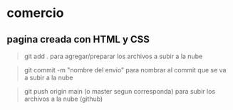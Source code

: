 # comercio

## pagina creada con HTML y CSS

> git add .
para agregar/preparar los archivos a subir a la nube

> git commit -m "nombre del envio"
para nombrar al commit que se va a subir a la nube

> git push origin main (o master segun corresponda)
para subir los archivos a la nube (github)